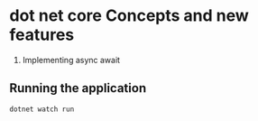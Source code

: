 # dot net core Concepts and new features

1. Implementing async await

## Running the application

```
dotnet watch run
```
